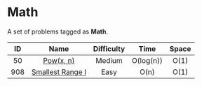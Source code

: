 # Math

A set of problems tagged as **Math**.

|  ID   |                                Name                                 | Difficulty |   Time    | Space |
| :---: | :-----------------------------------------------------------------: | :--------: | :-------: | :---: |
|  50   |         [Pow(x, n)](https://leetcode.com/problems/powx-n/)          |   Medium   | O(log(n)) | O(1)  |
|  908  | [Smallest Range I](https://leetcode.com/problems/smallest-range-i/) |    Easy    |   O(n)    | O(1)  |